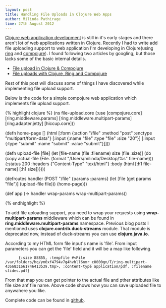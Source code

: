 ```yaml
---
layout: post
title: Handling File Uploads in Clojure Web Apps
author: Milinda Pathirage
time: 27th August 2012
---
```


[Clojure web application development](http://milinda.pathirage.org/2012/06/06/getting_started_with_clojure_web_application_development/) is still in it's early stages and there aren't lot of web applications written in Clojure. Recently I had to write add file uploading support to web application I'm developing in Clojure(using [ring](https://github.com/mmcgrana/ring) and [compojure](https://github.com/weavejester/compojure)). I found following two articles by googling, but those lacks some of the basic internal details.

* [File upload in Clojure & Compojure](http://nikola.plejic.com/blog/file-upload-in-clojure-compojure/)
* [File uploads with Clojure, Ring and Compojure](http://www.prodevtips.com/2010/12/19/file-uploads-with-clojure-ring-and-compojure/)

Rest of this post will discuss some of things I have discovered while implementing file upload support.

Below is the code for a simple compojure web application which implements file upload support.

{% highlight clojure %}
(ns file-upload.core
  (:use [compojure.core]
        [ring.middleware.params]
        [ring.middleware.multipart-params]
        [ring.adapter.jetty]
        [hiccup.core]))

(defn home-page []
  (html [:form {:action "/file" :method "post" :enctype "multipart/form-data"}
         [:input {:name "file" :type "file" :size "20"}]
         [:input {:type "submit" :name "submit" :value "submit"}]]))

(defn upload-file [file]
  (let [file-name (file :filename)
        size (file :size)]
    (do
      (copy actual-file (File. (format "/Users/milinda/Desktop/%s" file-name)))
      {:status 200
       :headers {"Content-Type" "text/html"}
       :body (html [:h1 file-name]
                   [:h1 size])})))
  
(defroutes handler
  (POST "/file" {params :params}
       (let [file (get params "file")]
         (upload-file file)))
       (home-page)))

(def app
  (-> handler
      wrap-params
      wrap-multipart-params))

{% endhighlight %}
 
To add file uploading support, you need to wrap your requests using **wrap-multipart-params** middleware which can be found in **ring.middleware.multipart-params** namespace. Previous blog posts I mentioned uses **clojure.contrib.duck-streams** module. That module is deprecated now, instead of duck-streams you can use **clojure.java.io**.

According to my HTML form file input's name is 'file'. From input parameters you can get the 'file' field and it will be a map like following.

          {:size 88855, :tempfile #<File /var/folders/hq/ym6xf4794v7g4hvhll6nmr_c0000gn/T/ring-multipart-4366831661746413539.tmp>, :content-type application/pdf, :filename slides.pdf}

From that map you can get pointer to the actual file and pther attributes like file size anf file name. Above code shows how you can save uploaded file to anywahere you like.

Complete code can be found in [github](https://github.com/milinda/ef/tree/master/clojure-web/file-upload).
